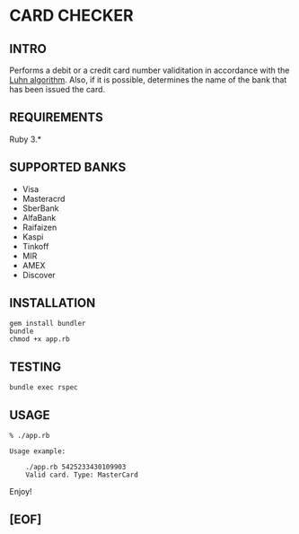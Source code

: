 # CARD CHECKER
## INTRO

Performs a debit or a credit card number validitation in accordance with the  [Luhn algorithm](https://en.m.wikipedia.org/wiki/Luhn_algorithm). Also, if it is possible, determines the name of the bank that has been issued the card.

## REQUIREMENTS

Ruby 3.*

## SUPPORTED BANKS

* Visa
* Masteracrd
* SberBank
* AlfaBank
* Raifaizen 
* Kaspi
* Tinkoff
* MIR
* AMEX
* Discover


## INSTALLATION

```
gem install bundler
bundle
chmod +x app.rb
```

## TESTING

```
bundle exec rspec
```

## USAGE

```
% ./app.rb

Usage example:

	./app.rb 5425233430109903
	Valid card. Type: MasterCard

```

Enjoy!

## [EOF]
